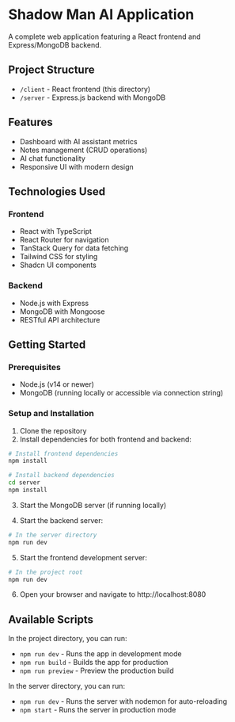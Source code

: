 
# Shadow Man AI Application

A complete web application featuring a React frontend and Express/MongoDB backend.

## Project Structure

- `/client` - React frontend (this directory)
- `/server` - Express.js backend with MongoDB

## Features

- Dashboard with AI assistant metrics
- Notes management (CRUD operations)
- AI chat functionality
- Responsive UI with modern design

## Technologies Used

### Frontend
- React with TypeScript
- React Router for navigation
- TanStack Query for data fetching
- Tailwind CSS for styling
- Shadcn UI components

### Backend
- Node.js with Express
- MongoDB with Mongoose
- RESTful API architecture

## Getting Started

### Prerequisites

- Node.js (v14 or newer)
- MongoDB (running locally or accessible via connection string)

### Setup and Installation

1. Clone the repository
2. Install dependencies for both frontend and backend:

```bash
# Install frontend dependencies
npm install

# Install backend dependencies
cd server
npm install
```

3. Start the MongoDB server (if running locally)

4. Start the backend server:

```bash
# In the server directory
npm run dev
```

5. Start the frontend development server:

```bash
# In the project root
npm run dev
```

6. Open your browser and navigate to http://localhost:8080

## Available Scripts

In the project directory, you can run:

- `npm run dev` - Runs the app in development mode
- `npm run build` - Builds the app for production
- `npm run preview` - Preview the production build

In the server directory, you can run:
- `npm run dev` - Runs the server with nodemon for auto-reloading
- `npm start` - Runs the server in production mode
